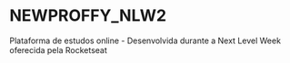 # NEWPROFFY_NLW2
Plataforma de estudos online - Desenvolvida durante a Next Level Week oferecida pela Rocketseat
